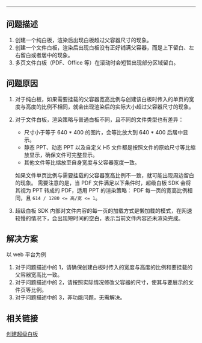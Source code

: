 <Title>如何处理白板显示不完整或留白的问题？</Title>


---

## 问题描述

1. 创建一个纯白板，渲染后出现白板超过父容器尺寸的现象。
2. 创建一个文件白板，渲染后出现白板没有正好铺满父容器，而是上下留白、左右留白或者居中的现象。
3. 多页文件白板（PDF、Office 等）在滚动时会短暂出现部分区域留白。

## 问题原因

1. 对于纯白板，如果需要挂载的父容器宽高比例与创建该白板时传入的单页的宽度与高度的比例不相同，就会出现渲染后的实际大小超过父容器尺寸的现象。

2. 对于文件白板，渲染策略与普通白板不同，且不同的文件类型也有差异：
    - 尺寸小于等于 640 * 400 的图片，会等比放大到 640 * 400 后居中显示。
    - 静态 PPT、动态 PPT 以及自定义 H5 文件都是按照文件的原始尺寸等比缩放显示，确保文件可完整显示。
    - 其他文件等比缩放至自身宽度与父容器宽度一致。
    
    如果文件单页比例与需要挂载的父容器宽高比例不一致，就可能出现周边留白的现象。 需要注意的是，当 PDF 文件满足以下条件时，超级白板 SDK 会将其视为 PPT 转成的 PDF，适用 PPT 的渲染策略： PDF 每一页的宽高比例相同，且 `614 / 1280 <= 高/宽 <= 1`。

3. 超级白板 SDK 内部对文件内容的每一页的加载方式是懒加载的模式，在网速较慢的情况下，会出现短时间的空白，表示当前文件内容还未渲染完成。

## 解决方案

以 web 平台为例

1. 对于问题描述中的 1，请确保创建白板时传入的宽度与高度的比例和要挂载的父容器宽高比一致。
2. 对于问题描述中的 2，请按照实际情况修改父容器的尺寸，使其与要展示的文件页等比例。
3. 对于问题描述中的 3，非功能问题，无需解决。

## 相关链接

[创建超级白板](/super-board-web/quick-start/create-white-board)